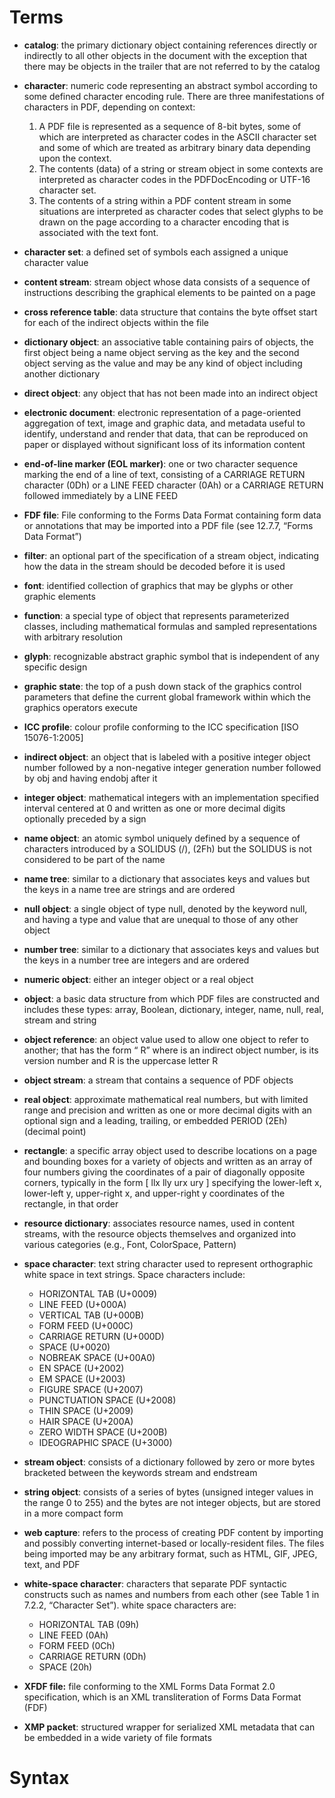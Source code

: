 # Terms

- **catalog**: the primary dictionary object containing references directly or indirectly to all other objects in the document with the exception that there may be objects in the trailer that are not referred to by the catalog

- **character**: numeric code representing an abstract symbol according to some defined character encoding rule. There are three manifestations of characters in PDF, depending on context:
    1. A PDF file is represented as a sequence of 8-bit bytes, some of which are interpreted as character codes in the ASCII character set and some of which are treated as arbitrary binary data depending upon the context.
    2. The contents (data) of a string or stream object in some contexts are interpreted as character codes in the PDFDocEncoding or UTF-16 character set.
    3. The contents of a string within a PDF content stream in some situations are interpreted as character codes that select glyphs to be drawn on the page according to a character encoding that is associated with the text font.

- **character set**: a defined set of symbols each assigned a unique character value

- **content stream**: stream object whose data consists of a sequence of instructions describing the graphical elements to be painted on a page

- **cross reference table**: data structure that contains the byte offset start for each of the indirect objects within the file

- **dictionary object**: an associative table containing pairs of objects, the first object being a name object serving as the key and the second object serving as the value and may be any kind of object including another dictionary

- **direct object**: any object that has not been made into an indirect object

- **electronic document**: electronic representation of a page-oriented aggregation of text, image and graphic data, and metadata useful to identify, understand and render that data, that can be reproduced on paper or displayed without significant loss of its information content

- **end-of-line marker (EOL marker)**: one or two character sequence marking the end of a line of text, consisting of a CARRIAGE RETURN character (0Dh) or a LINE FEED character (0Ah) or a CARRIAGE RETURN followed immediately by a LINE FEED

- **FDF file**: File conforming to the Forms Data Format containing form data or annotations that may be imported into a PDF
file (see 12.7.7, “Forms Data Format”)

- **filter**: an optional part of the specification of a stream object, indicating how the data in the stream should be decoded before it is used

- **font**: identified collection of graphics that may be glyphs or other graphic elements

- **function**: a special type of object that represents parameterized classes, including mathematical formulas and sampled representations with arbitrary resolution

- **glyph**: recognizable abstract graphic symbol that is independent of any specific design

- **graphic state**: the top of a push down stack of the graphics control parameters that define the current global framework within which the graphics operators execute

- **ICC profile**: colour profile conforming to the ICC specification [ISO 15076-1:2005]

- **indirect object**: an object that is labeled with a positive integer object number followed by a non-negative integer generation number followed by obj and having endobj after it

- **integer object**: mathematical integers with an implementation specified interval centered at 0 and written as one or more decimal digits optionally preceded by a sign

- **name object**: an atomic symbol uniquely defined by a sequence of characters introduced by a SOLIDUS (/), (2Fh) but the SOLIDUS is not considered to be part of the name

- **name tree**: similar to a dictionary that associates keys and values but the keys in a name tree are strings and are ordered

- **null object**: a single object of type null, denoted by the keyword null, and having a type and value that are unequal to those of any other object

- **number tree**: similar to a dictionary that associates keys and values but the keys in a number tree are integers and are ordered

- **numeric object**: either an integer object or a real object

- **object**: a basic data structure from which PDF files are constructed and includes these types: array, Boolean, dictionary, integer, name, null, real, stream and string

- **object reference**: an object value used to allow one object to refer to another; that has the form “<n> <m> R” where <n> is an indirect object number, <m> is its version number and R is the uppercase letter R

- **object stream**: a stream that contains a sequence of PDF objects

- **real object**: approximate mathematical real numbers, but with limited range and precision and written as one or more decimal digits with an optional sign and a leading, trailing, or embedded PERIOD (2Eh) (decimal point)

- **rectangle**: a specific array object used to describe locations on a page and bounding boxes for a variety of objects and written as an array of four numbers giving the coordinates of a pair of diagonally opposite corners, typically in the form [ llx lly urx ury ] specifying the lower-left x, lower-left y, upper-right x, and upper-right y coordinates of the rectangle, in that order

- **resource dictionary**: associates resource names, used in content streams, with the resource objects themselves and organized into
various categories (e.g., Font, ColorSpace, Pattern)

- **space character**: text string character used to represent orthographic white space in text strings. Space characters include:
    - HORIZONTAL TAB (U+0009)
    - LINE FEED (U+000A)
    - VERTICAL TAB (U+000B)
    - FORM FEED (U+000C)
    - CARRIAGE RETURN (U+000D)
    - SPACE (U+0020)
    - NOBREAK SPACE (U+00A0)
    - EN SPACE (U+2002)
    - EM SPACE (U+2003)
    - FIGURE SPACE (U+2007)
    - PUNCTUATION SPACE (U+2008)
    - THIN SPACE (U+2009)
    - HAIR SPACE (U+200A)
    - ZERO WIDTH SPACE (U+200B)
    - IDEOGRAPHIC SPACE (U+3000)

- **stream object**: consists of a dictionary followed by zero or more bytes bracketed between the keywords stream and endstream

- **string object**: consists of a series of bytes (unsigned integer values in the range 0 to 255) and the bytes are not integer objects, but are stored in a more compact form

- **web capture**: refers to the process of creating PDF content by importing and possibly converting internet-based or locally-resident files. The files being imported may be any arbitrary format, such as HTML, GIF, JPEG, text, and PDF

- **white-space character**: characters that separate PDF syntactic constructs such as names and numbers from each other (see Table 1 in 7.2.2, “Character Set”). white space characters are:
    - HORIZONTAL TAB (09h)
    - LINE FEED (0Ah)
    - FORM FEED (0Ch)
    - CARRIAGE RETURN (0Dh)
    - SPACE (20h)

- **XFDF file:** file conforming to the XML Forms Data Format 2.0 specification, which is an XML transliteration of Forms Data Format (FDF)

- **XMP packet**: structured wrapper for serialized XML metadata that can be embedded in a wide variety of file formats

# Syntax


